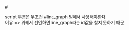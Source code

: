 
<div id="line_graph"></div>    

#<script src="./line_graph.js"></script>    
<script>   
    lineGraph.data = [0,1,2];		// 기본값   
    lineGraph.width = 500;		// 기본값   
    lineGraph.height = 300;		// 기본값   
    lineGraph.display();   
</script>    

script 부분은 무조건 #line_graph 밑에서 사용해야한다   
이유 => 위에서 선언하면 line_graph라는 id값을 찾지 못하기 때문   
